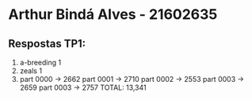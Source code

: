 # Arthur Bindá Alves - 21602635

## Respostas TP1:

1.  a-breeding	1
2.  zeals	1
3.  part 0000 -> 2662
    part 0001 -> 2710
    part 0002 -> 2553
    part 0003 -> 2659
    part 0003 -> 2757
    TOTAL: 13,341
